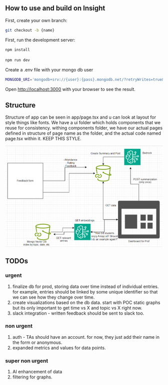 ## How to use and build on Insight

First, create your own branch:
```bash
git checkout -b {name}
```
First, run the development server:

```bash
npm install

npm run dev
```

Create a .env file with your mongo db user
```bash
MONGODB_URI='mongodb+srv://{user}:{pass}.mongodb.net/?retryWrites=true&w=majority&appName=TA-Data';
```

Open [http://localhost:3000](http://localhost:3000) with your browser to see the result.

## Structure
Structure of app can be seen in app/page.tsx and u can look at layout for style things like fonts.
We have a ui folder which holds components that we reuse for consistency. withing components folder,
we have our actual pages defined in structure of page name as the folder, and the actual code named page.tsx
within it. KEEP THIS STYLE.

![arch](https://github.com/AnanthSankaralingam/131-Insight/blob/main/Screenshot%202024-11-07%20164701.png)

## TODOs
### urgent
1. finalize db for prod, storing data over time instead of individual entries. for example, entries should 
be linked by some unique identifier so that we can see how they change over time.
2. create visualizations based on the db data. start with POC static graphs but its only important to get time vs X and topic vs X right now. 
3. slack integration - written feedback should be sent to slack too.

### non urgent
1. auth - TAs should have an account. for now, they just add their name in the form or anonymous.
2. expanded metrics and values for data points.

### super non urgent
1. AI enhancement of data
2. filtering for graphs.
